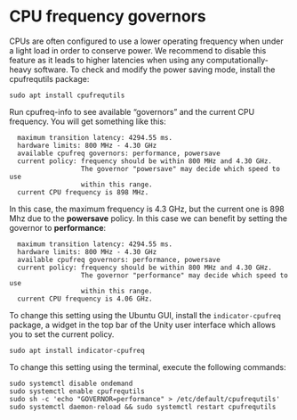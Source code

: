 # CPU frequency governors

CPUs are often configured to use a lower operating frequency when under a light load in order to conserve power. We recommend to disable this feature as it leads to higher latencies when using any computationally-heavy software. To check and modify the power saving mode, install the cpufrequtils package:

```
sudo apt install cpufrequtils
```

Run cpufreq-info to see available “governors” and the current CPU frequency. You will get something like this:
```
  maximum transition latency: 4294.55 ms.
  hardware limits: 800 MHz - 4.30 GHz
  available cpufreq governors: performance, powersave
  current policy: frequency should be within 800 MHz and 4.30 GHz.
                  The governor "powersave" may decide which speed to use
                  within this range.
  current CPU frequency is 898 MHz.
```
In this case, the maximum frequency is 4.3 GHz, but the current one is 898 Mhz due to the **powersave** policy. In this case we can benefit by setting the governor to **performance**:

```
  maximum transition latency: 4294.55 ms.
  hardware limits: 800 MHz - 4.30 GHz
  available cpufreq governors: performance, powersave
  current policy: frequency should be within 800 MHz and 4.30 GHz.
                  The governor "performance" may decide which speed to use
                  within this range.
  current CPU frequency is 4.06 GHz.
```

To change this setting using the Ubuntu GUI, install the `indicator-cpufreq` package, a widget in the top bar of the Unity user interface which allows you to set the current policy.

```
sudo apt install indicator-cpufreq
```

To change this setting using the terminal, execute the following commands:
```
sudo systemctl disable ondemand
sudo systemctl enable cpufrequtils
sudo sh -c 'echo "GOVERNOR=performance" > /etc/default/cpufrequtils'
sudo systemctl daemon-reload && sudo systemctl restart cpufrequtils
```
